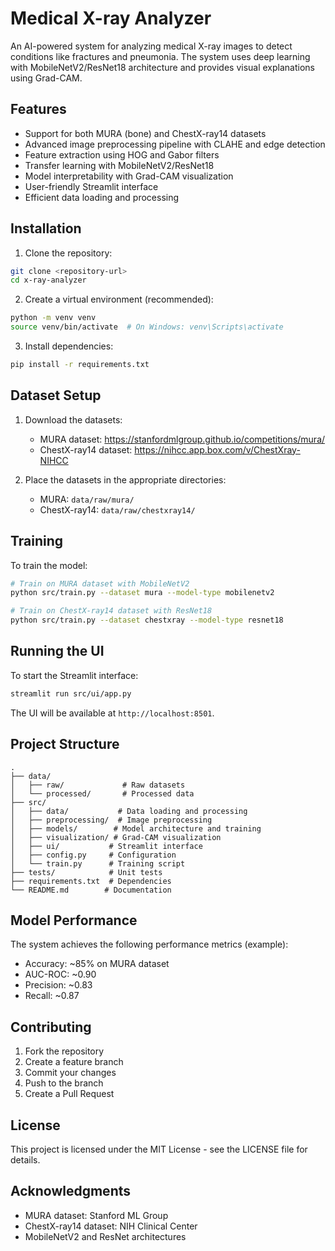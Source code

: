 # Medical X-ray Analyzer

An AI-powered system for analyzing medical X-ray images to detect conditions like fractures and pneumonia. The system uses deep learning with MobileNetV2/ResNet18 architecture and provides visual explanations using Grad-CAM.

## Features

- Support for both MURA (bone) and ChestX-ray14 datasets
- Advanced image preprocessing pipeline with CLAHE and edge detection
- Feature extraction using HOG and Gabor filters
- Transfer learning with MobileNetV2/ResNet18
- Model interpretability with Grad-CAM visualization
- User-friendly Streamlit interface
- Efficient data loading and processing

## Installation

1. Clone the repository:
```bash
git clone <repository-url>
cd x-ray-analyzer
```

2. Create a virtual environment (recommended):
```bash
python -m venv venv
source venv/bin/activate  # On Windows: venv\Scripts\activate
```

3. Install dependencies:
```bash
pip install -r requirements.txt
```

## Dataset Setup

1. Download the datasets:
   - MURA dataset: https://stanfordmlgroup.github.io/competitions/mura/
   - ChestX-ray14 dataset: https://nihcc.app.box.com/v/ChestXray-NIHCC

2. Place the datasets in the appropriate directories:
   - MURA: `data/raw/mura/`
   - ChestX-ray14: `data/raw/chestxray14/`

## Training

To train the model:

```bash
# Train on MURA dataset with MobileNetV2
python src/train.py --dataset mura --model-type mobilenetv2

# Train on ChestX-ray14 dataset with ResNet18
python src/train.py --dataset chestxray --model-type resnet18
```

## Running the UI

To start the Streamlit interface:

```bash
streamlit run src/ui/app.py
```

The UI will be available at `http://localhost:8501`.

## Project Structure

```
.
├── data/
│   ├── raw/             # Raw datasets
│   └── processed/       # Processed data
├── src/
│   ├── data/           # Data loading and processing
│   ├── preprocessing/  # Image preprocessing
│   ├── models/        # Model architecture and training
│   ├── visualization/ # Grad-CAM visualization
│   ├── ui/           # Streamlit interface
│   ├── config.py     # Configuration
│   └── train.py      # Training script
├── tests/            # Unit tests
├── requirements.txt  # Dependencies
└── README.md        # Documentation
```

## Model Performance

The system achieves the following performance metrics (example):
- Accuracy: ~85% on MURA dataset
- AUC-ROC: ~0.90
- Precision: ~0.83
- Recall: ~0.87

## Contributing

1. Fork the repository
2. Create a feature branch
3. Commit your changes
4. Push to the branch
5. Create a Pull Request

## License

This project is licensed under the MIT License - see the LICENSE file for details.

## Acknowledgments

- MURA dataset: Stanford ML Group
- ChestX-ray14 dataset: NIH Clinical Center
- MobileNetV2 and ResNet architectures 